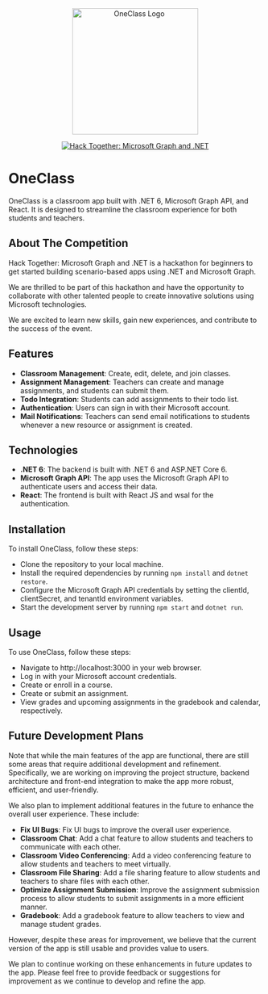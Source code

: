 <center>
<img src="https://s6.imgcdn.dev/SXhlS.png" alt="OneClass Logo" width="250" />

[![Hack Together: Microsoft Graph and .NET](https://img.shields.io/badge/Microsoft%20-Hack--Together-orange?style=for-the-badge&logo=microsoft)](https://github.com/microsoft/hack-together)
</center>

# OneClass

OneClass is a classroom app built with .NET 6, Microsoft Graph API, and React. It is designed to streamline the classroom experience for both students and teachers.

## About The Competition

Hack Together: Microsoft Graph and .NET is a hackathon for beginners to get started building scenario-based apps using .NET and Microsoft Graph.

We are thrilled to be part of this hackathon and have the opportunity to collaborate with other talented people to create innovative solutions using Microsoft technologies.

We are excited to learn new skills, gain new experiences, and contribute to the success of the event.

## Features

- **Classroom Management**: Create, edit, delete, and join classes.
- **Assignment Management**: Teachers can create and manage assignments, and students can submit them.
- **Todo Integration**: Students can add assignments to their todo list.
- **Authentication**: Users can sign in with their Microsoft account.
- **Mail Notifications**: Teachers can send email notifications to students whenever a new resource or assignment is created.

## Technologies

- **.NET 6**: The backend is built with .NET 6 and ASP.NET Core 6.
- **Microsoft Graph API**: The app uses the Microsoft Graph API to authenticate users and access their data.
- **React**: The frontend is built with React JS and wsal for the authentication.

## Installation

To install OneClass, follow these steps:

- Clone the repository to your local machine.
- Install the required dependencies by running `npm install` and `dotnet restore`.
- Configure the Microsoft Graph API credentials by setting the clientId, clientSecret, and tenantId environment variables.
- Start the development server by running `npm start` and `dotnet run`.

## Usage

To use OneClass, follow these steps:

- Navigate to http://localhost:3000 in your web browser.
- Log in with your Microsoft account credentials.
- Create or enroll in a course.
- Create or submit an assignment.
- View grades and upcoming assignments in the gradebook and calendar, respectively.

## Future Development Plans

Note that while the main features of the app are functional, there are still some areas that require additional development and refinement. Specifically, we are working on improving the project structure, backend architecture and front-end integration to make the app more robust, efficient, and user-friendly.

We also plan to implement additional features in the future to enhance the overall user experience. These include:

- **Fix UI Bugs**: Fix UI bugs to improve the overall user experience.
- **Classroom Chat**: Add a chat feature to allow students and teachers to communicate with each other.
- **Classroom Video Conferencing**: Add a video conferencing feature to allow students and teachers to meet virtually.
- **Classroom File Sharing**: Add a file sharing feature to allow students and teachers to share files with each other.
- **Optimize Assignment Submission**: Improve the assignment submission process to allow students to submit assignments in a more efficient manner.
- **Gradebook**: Add a gradebook feature to allow teachers to view and manage student grades.

However, despite these areas for improvement, we believe that the current version of the app is still usable and provides value to users. 

We plan to continue working on these enhancements in future updates to the app. Please feel free to provide feedback or suggestions for improvement as we continue to develop and refine the app.
